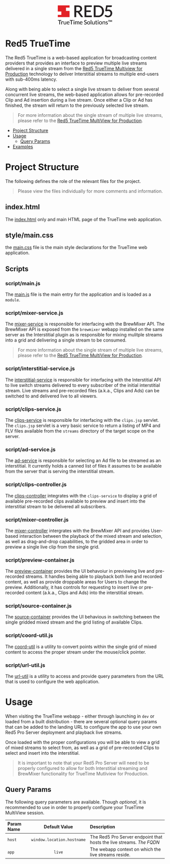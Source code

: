<h3 align="center">
  <img src="assets/Red5_Truetime_black.png" alt="Red5 TrueTime" style="height: 60px" />
</h3>

# Red5 TrueTime

The Red5 TrueTime is a web-based application for broadcasting content providers that provides an interface to preview multiple live streams delivered in a single stream from the [Red5 TrueTime Multiview for Production](https://github.com/red5pro/truetime-production) technology to deliver Interstitial streams to multiple end-users with sub-400ms latency.

Along with being able to select a single live stream to deliver from several concurrent live streams, the web-based application allows for pre-recorded Clip and Ad insertion during a live stream. Once either a Clip or Ad has finished, the stream will return to the previously selected live stream.

> For more information about the single stream of multiple live streams, please refer to the [Red5 TrueTime MultiView for Production](https://github.com/red5pro/truetime-production).

- [Project Structure](#project-structure)
- [Usage](#usage)
  - [Query Params](#query-params)
- [Examples](#example-usage-with-query-params)

# Project Structure

The following defines the role of the relevant files for the project.

> Please view the files individually for more comments and information.

## index.html

The [index.html](index.html) only and main HTML page of the TrueTime web application.

## style/main.css

the [main.css](style/main.css) file is the main style declarations for the TrueTime web application.

## Scripts

### script/main.js

The [main.js](script/main.js) file is the main entry for the application and is loaded as a `module`.

### script/mixer-service.js

The [mixer-service](script/mixer-service.js) is responsible for interfacing with the BrewMixer API. The BrewMixer API is exposed from the `brewmixer` webapp installed on the same server as the Interstitial plugin as is responsible for mixing mulitple streams into a grid and delivering a single stream to be consumed.

> For more information about the single stream of multiple live streams, please refer to the [Red5 TrueTime MultiView for Production](https://github.com/red5pro/truetime-production).

### script/interstitial-service.js

The [interstitial-service](script/interstitial-service.js) is responsible for interfacing with the Interstitial API to live switch streams delivered to every subscriber of the initial interstitial stream. Live streams and pre-recorded files (a.k.a., Clips and Ads) can be switched to and delivered live to all viewers.

### script/clips-service.js

The [clips-service](script/clips-service.js) is responsible for interfacing with the `clips.jsp` servlet. The `clips.jsp` servlet is a very basic service to return a listing of MP4 and FLV files available from the `streams` directory of the target scope on the server.

### script/ad-service.js

The [ad-service](script/ad-service.js) is responsible for selecting an Ad file to be streamed as an interstitial. It currently holds a canned list of files it assumes to be available from the server that is serving the interstitial stream.

### script/clips-controller.js

The [clips-controller](script/clips-controller.js) integrates with the `clips-service` to display a grid of available pre-recorded clips available to preview and insert into the interstitial stream to be delivered all subscribers.

### script/mixer-controller.js

The [mixer-controller](script/mixer-controller.js) intergrates with the BrewMixer API and provides User-based interaction between the playback of the mixed stream and selection, as well as drag-and-drop capabilities, to the gridded area in order to preview a single live clip from the single grid.

### script/preview-container.js

The [preview-container](script/preview-container.js) provides the UI behavoiur in previewing live and pre-recorded streams. It handles being able to playback both live and recorded content, as well as provide droppable areas for Users to change the preview. Additionally, it has controls for requesting to insert live or pre-recorded content (a.k.a., Clips and Ads) into the interstitial stream.

### script/source-container.js

The [source-container](script/source-container.js) provides the UI behavious in switching between the single gridded mixed stream and the grid listing of available Clips.

### script/coord-util.js

The [coord-util](script/coord-util.js) is a utility to convert points within the single grid of mixed content to access the proper stream under the mouse/click pointer.

### script/url-util.js

The [url-util](script/url-util.js) is a utility to access and provide query parameters from the URL that is used to configure the web application.

# Usage

When visiting the TrueTime webapp - either through launching in `dev` or loaded from a built distribution - there are several optional query params that can be added to the landing URL to configure the app to use your own Red5 Pro Server deployment and playback live streams.

Once loaded with the proper configurations you will be able to view a grid of mixed streams to select from, as well as a grid of pre-recorded Clips to select and insert into the interstitial.

> It is important to note that your Red5 Pro Server will need to be properly configured to allow for both Interstitial streaming and BrewMixer functionality for TrueTime Mutliview for Production.

## Query Params

The following query parameters are available. Though _optional_, it is recommended to use in order to properly configure your TrueTime MultiView session.

| Param Name |       Default Value        | Description                                                          |
| :--------- | :------------------------: | :------------------------------------------------------------------- |
| `host`     | `window.location.hostname` | The Red5 Pro Server endpoint that hosts the live streams. _The FQDN_ |
| `app`      |           `live`           | The webapp context on which the live streams reside.                 |
